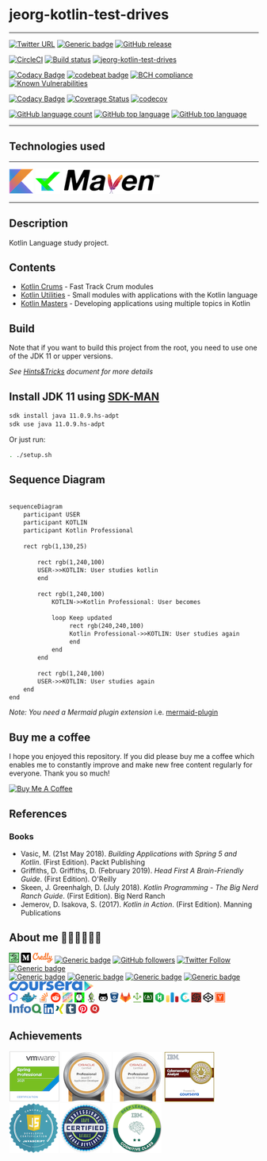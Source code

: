 # jeorg-kotlin-test-drives

---

[![Twitter URL](https://img.shields.io/twitter/url?logoColor=blue&style=social&url=https%3A%2F%2Fimg.shields.io%2Ftwitter%2Furl%3Fstyle%3Dsocial)](https://twitter.com/intent/tweet?text=%20Checkout%20this%20%40github%20repo%20by%20%40joaofse%20%F0%9F%91%A8%F0%9F%8F%BD%E2%80%8D%F0%9F%92%BB%3A%20https%3A//github.com/jesperancinha/kotlin-test-drives)
[![Generic badge](https://img.shields.io/static/v1.svg?label=GitHub&message=Kotlin%20Test%20Drives&color=informational)](https://github.com/jesperancinha/kotlin-test-drives)
[![GitHub release](https://img.shields.io/github/release-pre/jesperancinha/kotlin-test-drives.svg)](#)

[![CircleCI](https://circleci.com/gh/jesperancinha/jeorg-kotlin-test-drives.svg?style=svg)](https://circleci.com/gh/jesperancinha/jeorg-kotlin-test-drives)
[![Build status](https://ci.appveyor.com/api/projects/status/ecxew4rog1y4x474?svg=true)](https://ci.appveyor.com/project/jesperancinha/jeorg-kotlin-test-drives)
[![jeorg-kotlin-test-drives](https://github.com/jesperancinha/jeorg-kotlin-test-drives/actions/workflows/jeorg-kotlin-test-drives.yml/badge.svg)](https://github.com/jesperancinha/jeorg-kotlin-test-drives/actions/workflows/jeorg-kotlin-test-drives.yml)

[![Codacy Badge](https://app.codacy.com/project/badge/Grade/03eb6acb5bf34d1d8c82c5cf65268e60)](https://www.codacy.com/gh/jesperancinha/jeorg-kotlin-test-drives/dashboard?utm_source=github.com&amp;utm_medium=referral&amp;utm_content=jesperancinha/jeorg-kotlin-test-drives&amp;utm_campaign=Badge_Grade)
[![codebeat badge](https://codebeat.co/badges/9040da20-f37c-4db3-8932-27c054e7fceb)](https://codebeat.co/projects/github-com-jesperancinha-jeorg-kotlin-test-drives-main)
[![BCH compliance](https://bettercodehub.com/edge/badge/jesperancinha/jeorg-kotlin-test-drives?branch=main)](https://bettercodehub.com/results/jesperancinha/jeorg-kotlin-test-drives)
[![Known Vulnerabilities](https://snyk.io/test/github/jesperancinha/jeorg-kotlin-test-drives/badge.svg)](https://snyk.io/test/github/jesperancinha/jeorg-kotlin-test-drives)

[![Codacy Badge](https://app.codacy.com/project/badge/Coverage/03eb6acb5bf34d1d8c82c5cf65268e60)](https://www.codacy.com/gh/jesperancinha/jeorg-kotlin-test-drives/dashboard?utm_source=github.com&utm_medium=referral&utm_content=jesperancinha/jeorg-kotlin-test-drives&utm_campaign=Badge_Coverage)
[![Coverage Status](https://coveralls.io/repos/github/jesperancinha/jeorg-kotlin-test-drives/badge.svg?branch=main)](https://coveralls.io/github/jesperancinha/jeorg-kotlin-test-drives?branch=main)
[![codecov](https://codecov.io/gh/jesperancinha/jeorg-kotlin-test-drives/branch/main/graph/badge.svg?token=BQlLANwSUb)](https://codecov.io/gh/jesperancinha/jeorg-kotlin-test-drives)

[![GitHub language count](https://img.shields.io/github/languages/count/jesperancinha/kotlin-test-drives.svg)](#)
[![GitHub top language](https://img.shields.io/github/languages/top/jesperancinha/kotlin-test-drives.svg)](#)
[![GitHub top language](https://img.shields.io/github/languages/code-size/jesperancinha/kotlin-test-drives.svg)](#)

---

## Technologies used

---

[![alt text](https://raw.githubusercontent.com/jesperancinha/project-signer/master/project-signer-templates/icons-50/kotlin-50.png "Kotlin")](https://kotlinlang.org/)
[![alt text](https://raw.githubusercontent.com/jesperancinha/project-signer/master/project-signer-templates/icons-50/kotest-50.png "Kotest")](https://kotest.io/)
[![alt text](https://raw.githubusercontent.com/jesperancinha/project-signer/master/project-signer-templates/icons-50/apache-maven-50.png "Maven")](https://maven.apache.org/)

---

## Description

Kotlin Language study project.

## Contents

-   [Kotlin Crums](./jeorg-kotlin-crums) - Fast Track Crum modules
-   [Kotlin Utilities](./jeorg-kotlin-utilities) - Small modules with applications with the Kotlin language
-   [Kotlin Masters](./jeorg-kotlin-masters) - Developing applications using multiple topics in Kotlin

## Build

Note that if you want to build this project from the root, you need to use one of the JDK 11 or upper versions.

<i>See [Hints&Tricks](https://github.com/jesperancinha/project-signer/blob/master/project-signer-templates/Hints%26Tricks.md) document for more details</i>

## Install JDK 11 using [SDK-MAN](https://sdkman.io/)

```bash
sdk install java 11.0.9.hs-adpt
sdk use java 11.0.9.hs-adpt
```

Or just run:

```bash
. ./setup.sh
```

## Sequence Diagram

```mermaid

sequenceDiagram
    participant USER
    participant KOTLIN
    participant Kotlin Professional
    
    rect rgb(1,130,25)
    
        rect rgb(1,240,100)
        USER->>KOTLIN: User studies kotlin
        end
    
        rect rgb(1,240,100)
            KOTLIN->>Kotlin Professional: User becomes
            
            loop Keep updated
                 rect rgb(240,240,100)
                 Kotlin Professional->>KOTLIN: User studies again
                 end
            end
        end
    
        rect rgb(1,240,100)
        USER->>KOTLIN: User studies again
    end
end
```

<i>Note: You need a Mermaid plugin extension</i> i.e. [mermaid-plugin](https://chrome.google.com/webstore/detail/mermaid-diagrams/phfcghedmopjadpojhmmaffjmfiakfil/related)

## Buy me a coffee

I hope you enjoyed this repository. If you did please buy me a coffee which enables me to constantly improve and make new free content regularly for everyone. Thank you so much!

<a href="https://www.buymeacoffee.com/jesperancinha" target="_blank"><img class="bmac" src="https://cdn.buymeacoffee.com/buttons/v2/default-yellow.png" alt="Buy Me A Coffee" height="50px" style="height: 60px !important;width: 217px !important;" ></a>

## References

### Books

-   Vasic, M. (21st May 2018). <i>Building Applications with Spring 5 and Kotlin</i>. (First Edition). Packt Publishing
-   Griffiths, D. Griffiths, D. (February 2019). <i>Head First A Brain-Friendly Guide</i>. (First Edition). O'Reilly
-   Skeen, J. Greenhalgh, D. (July 2018). <i>Kotlin Programming - The Big Nerd Ranch Guide</i>. (First Edition). Big Nerd Ranch
-   Jemerov, D. Isakova, S. (2017). <i>Kotlin in Action</i>. (First Edition). Manning Publications

## About me 👨🏽‍💻🚀🏳️‍🌈

[![alt text](https://raw.githubusercontent.com/jesperancinha/project-signer/master/project-signer-templates/icons-20/JEOrgLogo-20.png "João Esperancinha Homepage")](http://joaofilipesabinoesperancinha.nl)
[![alt text](https://raw.githubusercontent.com/jesperancinha/project-signer/master/project-signer-templates/icons-20/medium-20.png "Medium")](https://medium.com/@jofisaes)
[![alt text](https://raw.githubusercontent.com/jesperancinha/project-signer/master/project-signer-templates/icons-20/credly-20.png "Credly")](https://www.credly.com/users/joao-esperancinha)
[![Generic badge](https://img.shields.io/static/v1.svg?label=Homepage&message=joaofilipesabinoesperancinha.nl&color=6495ED "João Esperancinha Homepage")](https://joaofilipesabinoesperancinha.nl/)
[![GitHub followers](https://img.shields.io/github/followers/jesperancinha.svg?label=jesperancinha&style=social "GitHub")](https://github.com/jesperancinha)
[![Twitter Follow](https://img.shields.io/twitter/follow/joaofse?label=João%20Esperancinha&style=social "Twitter")](https://twitter.com/joaofse)
[![Generic badge](https://img.shields.io/static/v1.svg?label=GitHub&message=JEsperancinhaOrg&color=yellow "jesperancinha.org dependencies")](https://github.com/JEsperancinhaOrg)   
[![Generic badge](https://img.shields.io/static/v1.svg?label=Articles&message=Across%20The%20Web&color=purple)](https://github.com/jesperancinha/project-signer/blob/master/project-signer-templates/Articles.md)
[![Generic badge](https://img.shields.io/static/v1.svg?label=Webapp&message=Image%20Train%20Filters&color=6495ED)](http://itf.joaofilipesabinoesperancinha.nl/)
[![Generic badge](https://img.shields.io/static/v1.svg?label=All%20Badges&message=Badges&color=red "All badges")](https://joaofilipesabinoesperancinha.nl/badges)
[![Generic badge](https://img.shields.io/static/v1.svg?label=Status&message=Project%20Status&color=red "Project statuses")](https://github.com/jesperancinha/project-signer/blob/master/project-signer-quality/Build.md)
[![alt text](https://raw.githubusercontent.com/jesperancinha/project-signer/master/project-signer-templates/icons-20/coursera-20.png "Coursera")](https://www.coursera.org/user/da3ff90299fa9297e283ee8e65364ffb)
[![alt text](https://raw.githubusercontent.com/jesperancinha/project-signer/master/project-signer-templates/icons-20/google-apps-20.png "Google Apps")](https://play.google.com/store/apps/developer?id=Joao+Filipe+Sabino+Esperancinha)   
[![alt text](https://raw.githubusercontent.com/jesperancinha/project-signer/master/project-signer-templates/icons-20/sonatype-20.png "Sonatype Search Repos")](https://search.maven.org/search?q=org.jesperancinha)
[![alt text](https://raw.githubusercontent.com/jesperancinha/project-signer/master/project-signer-templates/icons-20/docker-20.png "Docker Images")](https://hub.docker.com/u/jesperancinha)
[![alt text](https://raw.githubusercontent.com/jesperancinha/project-signer/master/project-signer-templates/icons-20/stack-overflow-20.png)](https://stackoverflow.com/users/3702839/joao-esperancinha)
[![alt text](https://raw.githubusercontent.com/jesperancinha/project-signer/master/project-signer-templates/icons-20/reddit-20.png "Reddit")](https://www.reddit.com/user/jesperancinha/)
[![alt text](https://raw.githubusercontent.com/jesperancinha/project-signer/master/project-signer-templates/icons-20/devto-20.png "Dev To")](https://dev.to/jofisaes)
[![alt text](https://raw.githubusercontent.com/jesperancinha/project-signer/master/project-signer-templates/icons-20/hackernoon-20.jpeg "Hackernoon")](https://hackernoon.com/@jesperancinha)
[![alt text](https://raw.githubusercontent.com/jesperancinha/project-signer/master/project-signer-templates/icons-20/codeproject-20.png "Code Project")](https://www.codeproject.com/Members/jesperancinha)
[![alt text](https://raw.githubusercontent.com/jesperancinha/project-signer/master/project-signer-templates/icons-20/github-20.png "GitHub")](https://github.com/jesperancinha)
[![alt text](https://raw.githubusercontent.com/jesperancinha/project-signer/master/project-signer-templates/icons-20/bitbucket-20.png "BitBucket")](https://bitbucket.org/jesperancinha)
[![alt text](https://raw.githubusercontent.com/jesperancinha/project-signer/master/project-signer-templates/icons-20/gitlab-20.png "GitLab")](https://gitlab.com/jesperancinha)
[![alt text](https://raw.githubusercontent.com/jesperancinha/project-signer/master/project-signer-templates/icons-20/bintray-20.png "BinTray")](https://bintray.com/jesperancinha)
[![alt text](https://raw.githubusercontent.com/jesperancinha/project-signer/master/project-signer-templates/icons-20/free-code-camp-20.jpg "FreeCodeCamp")](https://www.freecodecamp.org/jofisaes)
[![alt text](https://raw.githubusercontent.com/jesperancinha/project-signer/master/project-signer-templates/icons-20/hackerrank-20.png "HackerRank")](https://www.hackerrank.com/jofisaes)
[![alt text](https://raw.githubusercontent.com/jesperancinha/project-signer/master/project-signer-templates/icons-20/codeforces-20.png "Code Forces")](https://codeforces.com/profile/jesperancinha)
[![alt text](https://raw.githubusercontent.com/jesperancinha/project-signer/master/project-signer-templates/icons-20/codebyte-20.png "Codebyte")](https://coderbyte.com/profile/jesperancinha)
[![alt text](https://raw.githubusercontent.com/jesperancinha/project-signer/master/project-signer-templates/icons-20/codewars-20.png "CodeWars")](https://www.codewars.com/users/jesperancinha)
[![alt text](https://raw.githubusercontent.com/jesperancinha/project-signer/master/project-signer-templates/icons-20/codepen-20.png "Code Pen")](https://codepen.io/jesperancinha)
[![alt text](https://raw.githubusercontent.com/jesperancinha/project-signer/master/project-signer-templates/icons-20/hacker-news-20.png "Hacker News")](https://news.ycombinator.com/user?id=jesperancinha)
[![alt text](https://raw.githubusercontent.com/jesperancinha/project-signer/master/project-signer-templates/icons-20/infoq-20.png "InfoQ")](https://www.infoq.com/profile/Joao-Esperancinha.2/)
[![alt text](https://raw.githubusercontent.com/jesperancinha/project-signer/master/project-signer-templates/icons-20/linkedin-20.png "LinkedIn")](https://www.linkedin.com/in/joaoesperancinha/)
[![alt text](https://raw.githubusercontent.com/jesperancinha/project-signer/master/project-signer-templates/icons-20/xing-20.png "Xing")](https://www.xing.com/profile/Joao_Esperancinha/cv)
[![alt text](https://raw.githubusercontent.com/jesperancinha/project-signer/master/project-signer-templates/icons-20/tumblr-20.png "Tumblr")](https://jofisaes.tumblr.com/)
[![alt text](https://raw.githubusercontent.com/jesperancinha/project-signer/master/project-signer-templates/icons-20/pinterest-20.png "Pinterest")](https://nl.pinterest.com/jesperancinha/)
[![alt text](https://raw.githubusercontent.com/jesperancinha/project-signer/master/project-signer-templates/icons-20/quora-20.png "Quora")](https://nl.quora.com/profile/Jo%C3%A3o-Esperancinha)

## Achievements

[![VMware Spring Professional 2021](https://raw.githubusercontent.com/jesperancinha/project-signer/master/project-signer-templates/badges/vmware-spring-professional-2021.png "VMware Spring Professional 2021")](https://www.credly.com/badges/762fa7a4-9cf4-417d-bd29-7e072d74cdb7)
[![Oracle Certified Professional, JEE 7 Developer](https://raw.githubusercontent.com/jesperancinha/project-signer/master/project-signer-templates/badges/oracle-certified-professional-java-ee-7-application-developer-100.png "Oracle Certified Professional, JEE7 Developer")](https://www.credly.com/badges/27a14e06-f591-4105-91ca-8c3215ef39a2)
[![Oracle Certified Professional, Java SE 11 Programmer](https://raw.githubusercontent.com/jesperancinha/project-signer/master/project-signer-templates/badges/oracle-certified-professional-java-se-11-developer-100.png "Oracle Certified Professional, Java SE 11 Programmer")](https://www.credly.com/badges/87609d8e-27c5-45c9-9e42-60a5e9283280)
[![IBM Cybersecurity Analyst Professional](https://raw.githubusercontent.com/jesperancinha/project-signer/master/project-signer-templates/badges/ibm-cybersecurity-analyst-professional-certificate-100.png "IBM Cybersecurity Analyst Professional")](https://www.credly.com/badges/ad1f4abe-3dfa-4a8c-b3c7-bae4669ad8ce)
[![Certified Advanced JavaScript Developer](https://raw.githubusercontent.com/jesperancinha/project-signer/master/project-signer-templates/badges/cancanit-badge-1462-100.png "Certified Advanced JavaScript Developer")](https://cancanit.com/certified/1462/)
[![Certified Neo4j Professional](https://raw.githubusercontent.com/jesperancinha/project-signer/master/project-signer-templates/badges/professional_neo4j_developer-100.png "Certified Neo4j Professional")](https://graphacademy.neo4j.com/certificates/c279afd7c3988bd727f8b3acb44b87f7504f940aac952495ff827dbfcac024fb.pdf)
[![Deep Learning](https://raw.githubusercontent.com/jesperancinha/project-signer/master/project-signer-templates/badges/deep-learning-100.png "Deep Learning")](https://www.credly.com/badges/8d27e38c-869d-4815-8df3-13762c642d64)
